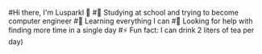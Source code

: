 #Hi there, I'm Lusparkl 👋
#🔭 Studying at school and trying to become computer engineer
#🌱 Learning everything I can
#🤔 Looking for help with finding more time in a single day
#⚡ Fun fact: I can drink 2 liters of tea per day)

